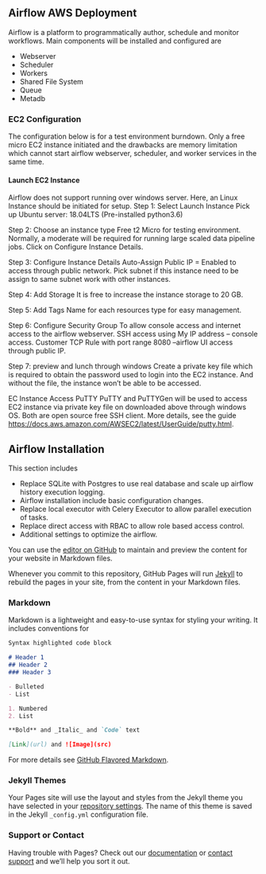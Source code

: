 ## Airflow AWS Deployment
Airflow is a platform to programmatically author, schedule and monitor workflows.
Main components will be installed and configured are
- Webserver
- Scheduler
- Workers
- Shared File System
- Queue
- Metadb

### EC2 Configuration
The configuration below is for a test environment burndown. Only a free micro EC2 instance initiated and the drawbacks are memory limitation which cannot start airflow webserver, scheduler, and worker services in the same time. 

#### Launch EC2 Instance
Airflow does not support running over windows server. Here, an Linux Instance should be initiated for setup.
Step 1: Select Launch Instance
Pick up Ubuntu server: 18.04LTS (Pre-installed python3.6)

Step 2: Choose an instance type
Free t2 Micro for testing environment. Normally, a moderate will be required for running large scaled data pipeline jobs. Click on Configure Instance Details.


Step 3: Configure Instance Details
Auto-Assign Public IP = Enabled to access through public network. Pick subnet if this instance need to be assign to same subnet work with other instances.


Step 4: Add Storage
It is free to increase the instance storage to 20 GB.

Step 5: Add Tags
Name for each resources type for easy management.

Step 6: Configure Security Group
To allow console access and internet access to the airflow webserver. SSH access using My IP address – console access. Customer TCP Rule with port range 8080 –airflow UI access through public IP. 

Step 7: preview and lunch through windows
Create a private key file which is required to obtain the password used to login into the EC2 instance. And without the file, the instance won’t be able to be accessed.

EC Instance Access PuTTY
PuTTY and PuTTYGen will be used to access EC2 instance via private key file on downloaded above through windows OS. Both are open source free SSH client. More details, see the guide https://docs.aws.amazon.com/AWSEC2/latest/UserGuide/putty.html.

## Airflow Installation
This section includes
- Replace SQLite with Postgres to use real database and scale up airflow history execution logging.
- Airflow installation include basic configuration changes.
- Replace local executor with Celery Executor to allow parallel execution of tasks.
- Replace direct access with RBAC to allow role based access control.
- Additional settings to optimize the airflow.

You can use the [editor on GitHub](https://github.com/WOKALO/aad.io/edit/master/index.md) to maintain and preview the content for your website in Markdown files.

Whenever you commit to this repository, GitHub Pages will run [Jekyll](https://jekyllrb.com/) to rebuild the pages in your site, from the content in your Markdown files.

### Markdown

Markdown is a lightweight and easy-to-use syntax for styling your writing. It includes conventions for

```markdown
Syntax highlighted code block

# Header 1
## Header 2
### Header 3

- Bulleted
- List

1. Numbered
2. List

**Bold** and _Italic_ and `Code` text

[Link](url) and ![Image](src)
```

For more details see [GitHub Flavored Markdown](https://guides.github.com/features/mastering-markdown/).

### Jekyll Themes

Your Pages site will use the layout and styles from the Jekyll theme you have selected in your [repository settings](https://github.com/WOKALO/aad.io/settings). The name of this theme is saved in the Jekyll `_config.yml` configuration file.

### Support or Contact

Having trouble with Pages? Check out our [documentation](https://help.github.com/categories/github-pages-basics/) or [contact support](https://github.com/contact) and we’ll help you sort it out.
